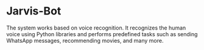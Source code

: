 # Jarvis-Bot
The system works based on voice recognition. It recognizes the human voice using Python libraries and performs predefined tasks such as sending WhatsApp messages, recommending movies, and many more.
